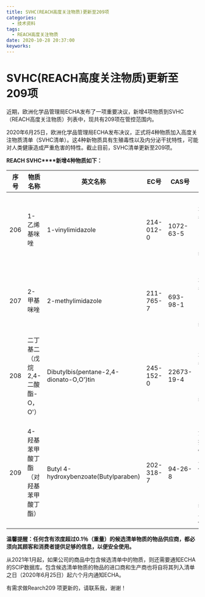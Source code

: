 ```yaml
---
title: SVHC(REACH高度关注物质)更新至209项
categories:
  - 技术资料
tags:
  - REACH高度关注物质
date: 2020-10-28 20:37:00
keyworks: 
---
```

# SVHC(REACH高度关注物质)更新至209项

近期，欧洲化学品管理局ECHA发布了一项重要决议，新增4项物质到SVHC（REACH高度关注物质）列表中，现共有209项在管控范围内。

 

2020年6月25日，欧洲化学品管理局ECHA发布决议，正式将4种物质加入高度关注物质清单（SVHC清单）。这4种新物质具有生殖毒性以及内分泌干扰特性，可能对人类健康造成严重危害的特性。截止目前，SVHC清单更新至209项。

 

**REACH SVHC****新增4种物质如下：**

| **序号** | **物质名称**                         | **英文名称**                             | **EC号** | **CAS号** | **加入原因**                                    | **常见用途**                     |
| -------- | ------------------------------------ | ---------------------------------------- | ------------ | ------------- | ----------------------------------------------- | -------------------------------- |
| 206      | 1-乙烯基咪唑                         | 1-vinylimidazole                         | 214-012-0    | 1072-63-5     | 生殖毒性（第57（c）条）                         | 在配方中和在聚合物生产中作为单体 |
| 207      | 2-甲基咪唑                           | 2-methylimidazole                        | 211-765-7    | 693-98-1      | 生殖毒性（第57（c）条）                         | 作为涂料产品生产中的催化剂       |
| 208      | 二丁基二（戊烷2,4-二酸酯-O，O'）     | Dibutylbis(pentane-2,4-dionato-O,O')tin  | 245-152-0    | 22673-19-4    | 生殖毒性（第57（c）条）                         | 在塑料生产中作为催化剂和添加剂   |
| 209      | 4-羟基苯甲酸丁酯（对羟基苯甲酸丁酯） | Butyl    4-hydroxybenzoate(Butylparaben) | 202-318-7    | 94-26-8       | 内分泌干扰特性-人类健康（第57（f）条-人类健康） | 化妆品，个人护理产品和药品       |

 

**温馨提醒：任何含有浓度超过****0.1****％（重量）的候选清单物质的物品供应商，都必须向其顾客和消费者提供足够的信息，以便安全使用。** 

从2021年1月起，如果公司的商品中包含候选清单中的物质，则还需要通知ECHA的SCIP数据库。包含候选清单物质的物品的进口商和生产商也将自将其列入清单之日（2020年6月25日）起六个月内通知ECHA。  


 有需求做Rearch209 项更新的，请联系我，谢谢！

 
